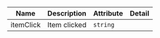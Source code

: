 <!--
SPDX-FileCopyrightText: 2022 Siemens AG

SPDX-License-Identifier: MIT
-->

| Name       | Description                   | Attribute        | Detail |
|------------|-------------------------------|------------------|--------|
|itemClick| Item clicked | `string`
